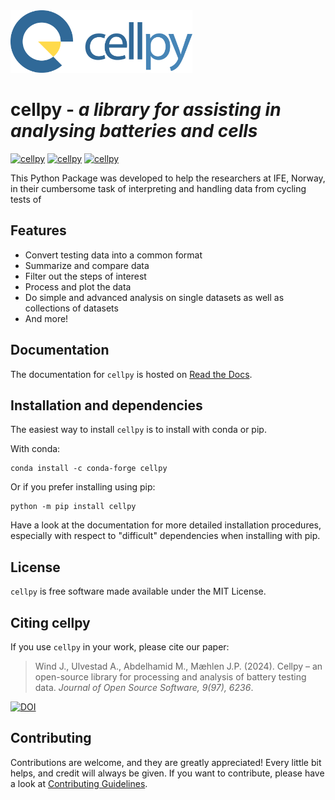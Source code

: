 <img src="https://raw.githubusercontent.com/jepegit/cellpy/master/docs/_static/cellpy-icon-long.svg" height="100" alt="cellpy-icon">

# **cellpy** - *a library for assisting in analysing batteries and cells*


[![cellpy](https://img.shields.io/pypi/v/cellpy.svg)](https://pypi.python.org/pypi/cellpy)
[![cellpy](https://readthedocs.org/projects/cellpy/badge/?version=latest)](https://cellpy.readthedocs.io/en/latest/?badge=latest)
[![cellpy](https://static.pepy.tech/badge/cellpy)](https://pepy.tech/project/cellpy)

This Python Package was developed to help the
researchers at IFE, Norway, in their cumbersome task of
interpreting and handling data from cycling tests of

## Features

* Convert testing data into a common format
* Summarize and compare data
* Filter out the steps of interest
* Process and plot the data
* Do simple and advanced analysis on single datasets as well as collections of datasets
* And more!

## Documentation

The documentation for ``cellpy`` is hosted on [Read the Docs](https://cellpy.readthedocs.io).

## Installation and dependencies

The easiest way to install ``cellpy`` is to install with conda or pip.

With conda:

```
conda install -c conda-forge cellpy
```

Or if you prefer installing using pip:

```
python -m pip install cellpy
```

Have a look at the documentation for more detailed installation procedures, especially
with respect to "difficult" dependencies when installing with pip.

## License

``cellpy`` is free software made available under the MIT License.

## Citing cellpy

If you use ``cellpy`` in your work, please cite our paper:

> Wind J., Ulvestad A., Abdelhamid M., Mæhlen J.P. (2024). Cellpy – an open-source library for processing and analysis of battery testing data. _Journal of Open Source Software, 9(97), 6236_.

[![DOI](https://joss.theoj.org/papers/10.21105/joss.06236/status.svg)](https://doi.org/10.21105/joss.06236)

## Contributing

Contributions are welcome, and they are greatly appreciated! Every
little bit helps, and credit will always be given. If you want to contribute,
please have a look at [Contributing Guidelines](CONTRIBUTING.md).
